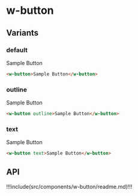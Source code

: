 # w-button

## Variants

### default

<div style="margin-top:1rem;"><w-button>Sample Button</w-button></div>

```html
<w-button>Sample Button</w-button>
```

### outline

<div style="margin-top:1rem;"><w-button outline>Sample Button</w-button></div>

```html
<w-button outline>Sample Button</w-button>
```

### text

<div style="margin-top:1rem;"><w-button text>Sample Button</w-button></div>

```html
<w-button text>Sample Button</w-button>
```

## API

!!!include(src/components/w-button/readme.md)!!!